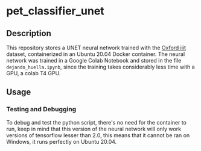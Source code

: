 # pet_classifier_unet

## Description
This repository stores a UNET neural network trained with the [Oxford iiit](https://www.robots.ox.ac.uk/~vgg/data/pets/) dataset, containerized in an Ubuntu 20.04 Docker container. The neural network was trained in a Google Colab Notebook and stored in the file `dejando_huella.ipynb`, since the training takes considerably less time with a GPU, a colab T4 GPU.

## Usage
### Testing and Debugging
To debug and test the python script, there's no need for the container to run, keep in mind that this version of the neural network will only work versions of tensorflow lesser than 2.0, this means that it cannot be ran on Windows, it runs perfectly on Ubuntu 20.04.
